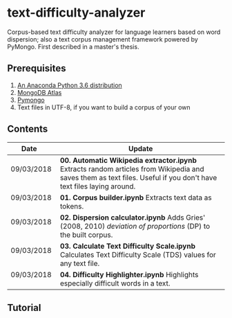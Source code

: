 # text-difficulty-analyzer
Corpus-based text difficulty analyzer for language learners based on word dispersion; also a text corpus management framework powered by PyMongo. First described in a master's thesis.

## Prerequisites
1. [An Anaconda Python 3.6 distribution](https://www.anaconda.com/download/)
2. [MongoDB Atlas](https://www.mongodb.com/download-center?jmp=nav)
3. [Pymongo](https://anaconda.org/anaconda/pymongo)
4. Text files in UTF-8, if you want to build a corpus of your own

## Contents
| Date          | Update        |
| ------------- | ------------- |    
| 09/03/2018      | **00. Automatic Wikipedia extractor.ipynb** Extracts random articles from Wikipedia and saves them as text files. Useful if you don't have text files laying around.| 
| 09/03/2018      | **01. Corpus builder.ipynb** Extracts text data as tokens.| 
| 09/03/2018      | **02. Dispersion calculator.ipynb** Adds Gries' (2008, 2010) *deviation of proportions* (DP) to the built corpus.| 
| 09/03/2018      | **03. Calculate Text Difficulty Scale.ipynb** Calculates Text Difficulty Scale (TDS) values for any text file.| 
| 09/03/2018      | **04. Difficulty Highlighter.ipynb** Highlights especially difficult words in a text.| 

## Tutorial
